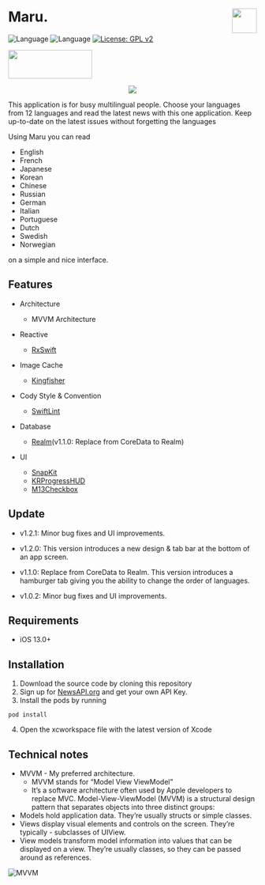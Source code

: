 # Maru. <img src = "https://user-images.githubusercontent.com/50784573/116805031-7699d280-ab5e-11eb-8630-c5a50d7d8678.png" width = 50 align = right>

![Language](https://img.shields.io/badge/reactive-RxSwift-red)
![Language](https://img.shields.io/badge/Swift-5.0-ff69b4)
[![License: GPL v2](https://img.shields.io/badge/License-GPL%20v2-blue.svg)](https://www.gnu.org/licenses/old-licenses/gpl-2.0.en.html)

<a href="https://apps.apple.com/us/app/multilingual-news/id1560598461" > <img src="https://raw.githubusercontent.com/younatics/MotionBook/master/Images/appstore.png" width="170" height="58"></a>

<center>
  <img src="https://user-images.githubusercontent.com/50784573/116805043-89aca280-ab5e-11eb-8f3d-70be951ce9ba.jpg"/>
</center>

This application is for busy multilingual people. Choose your languages from 12 languages and read the latest news with this one application. Keep up-to-date on the latest issues without forgetting the languages

Using Maru you can read

- English
- French
- Japanese
- Korean
- Chinese
- Russian
- German
- Italian
- Portuguese
- Dutch
- Swedish
- Norwegian

on a simple and nice interface.

## Features

- Architecture

  - MVVM Architecture

- Reactive

  - [RxSwift](https://github.com/ReactiveX/RxSwift)

- Image Cache

  - [Kingfisher](https://github.com/onevcat/Kingfisher)

- Cody Style & Convention

  - [SwiftLint](https://github.com/realm/SwiftLint)

- Database

  - [Realm](https://github.com/realm/realm-cocoa)(v1.1.0: Replace from CoreData to Realm)

- UI

  - [SnapKit](https://github.com/SnapKit/SnapKit)
  - [KRProgressHUD](https://github.com/krimpedance/KRProgressHUD)
  - [M13Checkbox](https://github.com/Marxon13/M13Checkbox)

## Update

- v1.2.1: Minor bug fixes and UI improvements.

- v1.2.0: This version introduces a new design & tab bar at the bottom of an app screen.

- v1.1.0: Replace from CoreData to Realm. This version introduces a hamburger tab giving you the ability to change the order of languages.

- v1.0.2: Minor bug fixes and UI improvements.

## Requirements

- iOS 13.0+

## Installation

1. Download the source code by cloning this repository
2. Sign up for [NewsAPI.org](https://newsapi.org) and get your own API Key.
3. Install the pods by running

```
pod install
```

4. Open the xcworkspace file with the latest version of Xcode

## Technical notes

- MVVM - My preferred architecture.
    - MVVM stands for “Model View ViewModel”
    - It’s a software architecture often used by Apple developers to replace MVC. Model-View-ViewModel (MVVM) is a structural design pattern that separates objects into three distinct groups:
- Models hold application data. They’re usually structs or simple classes.
- Views display visual elements and controls on the screen. They’re typically - subclasses of UIView.
- View models transform model information into values that can be displayed on a view. They’re usually classes, so they can be passed around as references.

![MVVM](https://user-images.githubusercontent.com/50784573/116212433-c869e380-a77f-11eb-88f0-f826c6a6ea3e.jpeg)
